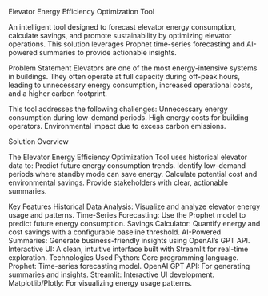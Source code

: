 Elevator Energy Efficiency Optimization Tool

An intelligent tool designed to forecast elevator energy consumption, calculate savings, and promote sustainability by optimizing elevator operations. This solution leverages Prophet time-series forecasting and AI-powered summaries to provide actionable insights.

Problem Statement
Elevators are one of the most energy-intensive systems in buildings. They often operate at full capacity during off-peak hours, leading to unnecessary energy consumption, increased operational costs, and a higher carbon footprint.

This tool addresses the following challenges:
Unnecessary energy consumption during low-demand periods.
High energy costs for building operators.
Environmental impact due to excess carbon emissions.

Solution Overview

The Elevator Energy Efficiency Optimization Tool uses historical elevator data to:
Predict future energy consumption trends.
Identify low-demand periods where standby mode can save energy.
Calculate potential cost and environmental savings.
Provide stakeholders with clear, actionable summaries.

Key Features
Historical Data Analysis: Visualize and analyze elevator energy usage and patterns.
Time-Series Forecasting: Use the Prophet model to predict future energy consumption.
Savings Calculator: Quantify energy and cost savings with a configurable baseline threshold.
AI-Powered Summaries: Generate business-friendly insights using OpenAI’s GPT API.
Interactive UI: A clean, intuitive interface built with Streamlit for real-time exploration.
Technologies Used
Python: Core programming language.
Prophet: Time-series forecasting model.
OpenAI GPT API: For generating summaries and insights.
Streamlit: Interactive UI development.
Matplotlib/Plotly: For visualizing energy usage patterns.
